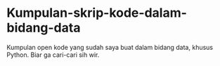# Kumpulan-skrip-kode-dalam-bidang-data
Kumpulan open kode yang sudah saya buat dalam bidang data, khusus Python. Biar ga cari-cari sih wir.
